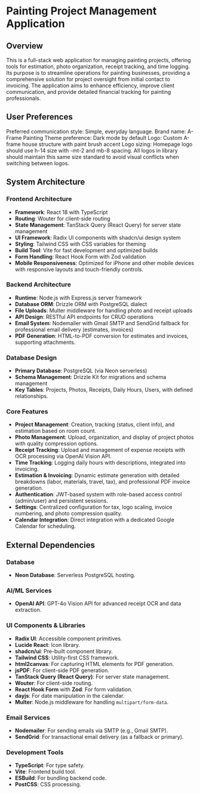 # Painting Project Management Application

## Overview
This is a full-stack web application for managing painting projects, offering tools for estimation, photo organization, receipt tracking, and time logging. Its purpose is to streamline operations for painting businesses, providing a comprehensive solution for project oversight from initial contact to invoicing. The application aims to enhance efficiency, improve client communication, and provide detailed financial tracking for painting professionals.

## User Preferences
Preferred communication style: Simple, everyday language.
Brand name: A-Frame Painting
Theme preference: Dark mode by default
Logo: Custom A-frame house structure with paint brush accent
Logo sizing: Homepage logo should use h-14 size with -mt-2 and mb-8 spacing. All logos in library should maintain this same size standard to avoid visual conflicts when switching between logos.

## System Architecture

### Frontend Architecture
- **Framework**: React 18 with TypeScript
- **Routing**: Wouter for client-side routing
- **State Management**: TanStack Query (React Query) for server state management
- **UI Framework**: Radix UI components with shadcn/ui design system
- **Styling**: Tailwind CSS with CSS variables for theming
- **Build Tool**: Vite for fast development and optimized builds
- **Form Handling**: React Hook Form with Zod validation
- **Mobile Responsiveness**: Optimized for iPhone and other mobile devices with responsive layouts and touch-friendly controls.

### Backend Architecture
- **Runtime**: Node.js with Express.js server framework
- **Database ORM**: Drizzle ORM with PostgreSQL dialect
- **File Uploads**: Multer middleware for handling photo and receipt uploads
- **API Design**: RESTful API endpoints for CRUD operations
- **Email System**: Nodemailer with Gmail SMTP and SendGrid fallback for professional email delivery (estimates, invoices)
- **PDF Generation**: HTML-to-PDF conversion for estimates and invoices, supporting attachments.

### Database Design
- **Primary Database**: PostgreSQL (via Neon serverless)
- **Schema Management**: Drizzle Kit for migrations and schema management
- **Key Tables**: Projects, Photos, Receipts, Daily Hours, Users, with defined relationships.

### Core Features
- **Project Management**: Creation, tracking (status, client info), and estimation based on room count.
- **Photo Management**: Upload, organization, and display of project photos with quality compression options.
- **Receipt Tracking**: Upload and management of expense receipts with OCR processing via OpenAI Vision API.
- **Time Tracking**: Logging daily hours with descriptions, integrated into invoicing.
- **Estimation & Invoicing**: Dynamic estimate generation with detailed breakdowns (labor, materials, travel, tax), and professional PDF invoice generation.
- **Authentication**: JWT-based system with role-based access control (admin/user) and persistent sessions.
- **Settings**: Centralized configuration for tax, logo scaling, invoice numbering, and photo compression quality.
- **Calendar Integration**: Direct integration with a dedicated Google Calendar for scheduling.

## External Dependencies

### Database
- **Neon Database**: Serverless PostgreSQL hosting.

### AI/ML Services
- **OpenAI API**: GPT-4o Vision API for advanced receipt OCR and data extraction.

### UI Components & Libraries
- **Radix UI**: Accessible component primitives.
- **Lucide React**: Icon library.
- **shadcn/ui**: Pre-built component library.
- **Tailwind CSS**: Utility-first CSS framework.
- **html2canvas**: For capturing HTML elements for PDF generation.
- **jsPDF**: For client-side PDF generation.
- **TanStack Query (React Query)**: For server state management.
- **Wouter**: For client-side routing.
- **React Hook Form** with **Zod**: For form validation.
- **dayjs**: For date manipulation in the calendar.
- **Multer**: Node.js middleware for handling `multipart/form-data`.

### Email Services
- **Nodemailer**: For sending emails via SMTP (e.g., Gmail SMTP).
- **SendGrid**: For transactional email delivery (as a fallback or primary).

### Development Tools
- **TypeScript**: For type safety.
- **Vite**: Frontend build tool.
- **ESBuild**: For bundling backend code.
- **PostCSS**: CSS processing.